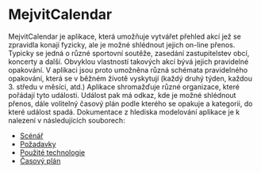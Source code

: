 ﻿# MejvitCalendar
MejvitCalendar je aplikace, která umožňuje vytvářet přehled akcí jež se zpravidla konají fyzicky, ale je možné shlédnout jejich on-line přenos. Typicky se jedná o různé sportovní soutěže, zasedání zastupitelstev obcí, koncerty a další.
Obvyklou vlastností takových akcí bývá jejich pravidelné opakování. V aplikaci jsou proto umožněna různá schémata pravidelného opakování, která se v běžném životě vyskytují (každý druhý týden, každou 3. středu v měsíci, atd.)
Aplikace shromažďuje různé organizace, které pořádají tyto události. Událost pak má odkaz, kde je možné shlédnout přenos, dále volitelný časový plán podle kterého se opakuje a kategorii, do které událost spadá.
Dokumentace z hlediska modelování aplikace je k nalezení v následujících souborech:

 - [Scénář](scenario.md)
 - [Požadavky](requirements.md)
 - [Použité technologie](technologies.md)
 - [Časový plán](timeplan.md)
